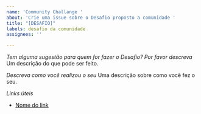 ```yaml
---
name: 'Community Challange '
about: 'Crie uma issue sobre o Desafio proposto a comunidade '
title: "[DESAFIO]"
labels: desafio da comunidade
assignees: ''

---
```


*Tem alguma sugestão para quem for fazer o Desafio? Por favor descreva*
Um descrição do que pode ser feito.

*Descreva como você realizou o seu*
Uma descrição sobre como você fez o seu.

*Links úteis*
- [Nome do link](URL)
